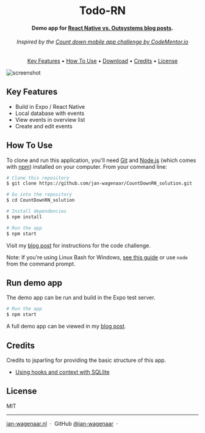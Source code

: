 <h1 align="center">
  Todo-RN
</h1>

<h4 align="center">Demo app for  <a href="http://jan-wagenaar.nl/blog/react-native-vs-outsystems-developing-in-react-native" target="_blank">React Native vs. Outsystems blog posts</a>.</h4>
<h6 align="center">Inspired by the <a href="https://www.codementor.io/projects/mobile/countdown-mobile-app-bjzn08zcon" target="_blank">Count down mobile app challenge by CodeMentor.io</a></h6>



<p align="center">
  <a href="#key-features">Key Features</a> •
  <a href="#how-to-use">How To Use</a> •
  <a href="#download">Download</a> •
  <a href="#credits">Credits</a> •
  <a href="#license">License</a>
</p>

![screenshot](/countdown-react-preview.gif)


## Key Features

* Build in Expo / React Native
* Local database with events
* View events in overview list
* Create and edit events

## How To Use

To clone and run this application, you'll need [Git](https://git-scm.com) and [Node.js](https://nodejs.org/en/download/) (which comes with [npm](http://npmjs.com)) installed on your computer. From your command line:

```bash
# Clone this repository
$ git clone https://github.com/jan-wagenaar/CountDownRN_solution.git

# Go into the repository
$ cd CountDownRN_solution

# Install dependencies
$ npm install

# Run the app
$ npm start
```
Visit my [blog post](http://jan-wagenaar.nl/blog/react-native-vs-outsystems-developing-in-react-native) for instructions for the code challenge.

Note: If you're using Linux Bash for Windows, [see this guide](https://www.howtogeek.com/261575/how-to-run-graphical-linux-desktop-applications-from-windows-10s-bash-shell/) or use `node` from the command prompt.


## Run demo app

The demo app can be run and build in the Expo test server. 

``` bash
# Run the app
$ npm start
```

A full demo app can be viewed in my [blog post](http://jan-wagenaar.nl/blog/react-native-vs-outsystems-developing-in-react-native).


## Credits

Credits to jsparling for providing the basic structure of this app. 

- [Using hooks and context with SQLlite](https://www.jsparling.com/using-hooks-and-context-with-sqlite-for-expo-in-react-native/)

## License

MIT

---

[jan-wagenaar.nl](https://www.jan-wagenaar.nl) &nbsp;&middot;&nbsp;
GitHub [@jan-wagenaar](https://github.com/jan-wagenaar) &nbsp;&middot;&nbsp;
